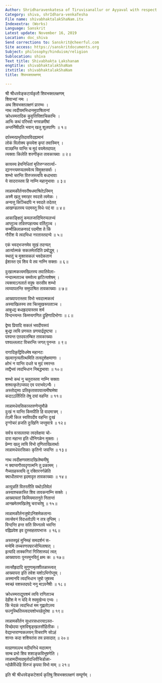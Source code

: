 ```yaml
---
Author: Shridharavenkatesa of Tiruvisanallur or Ayyaval with respect
Category: shiva, shrIdhara-venkaTesha
File name: shivabhaktalakShaNam.itx
Indexextra: (Works)
Language: Sanskrit
Latest update: November 16, 2019
Location: doc_shiva
Send corrections to: Sanskrit@cheerful.com
Site access: https://sanskritdocuments.org
Subject: philosophy/hinduism/religion
Sublocation: shiva
Text title: Shivabhakta Lakshanam
engtitle: shivabhaktalakShaNam
itxtitle: shivabhaktalakShaNam
title: शिवभक्तलक्षणम्

---
```

  
 श्री श्रीधरवेङ्कटार्यकृतौ शिवभक्तलक्षणम्   
शिवाभ्यां नमः ।  
अथ शिवभक्तलक्षणं प्रारम्भः ।  
नाथ त्वदीयमभिधानमुपाश्रितानां  
     क्रोधस्मरादिक कुवृत्तिपिशाचिकाभिः ।  
आभिः कथं परिभवो भगवन्नमीषां  
     अन्तर्निषीदति भवान् खलु शूलपाणिः ॥ १॥  
  
दर्पस्मरप्रभृतिदावविदह्यमानं  
     लोकं विलोक्य कृपयेश कृपां तवास्मिन् ।  
वाञ्छन्ति यान्ति च मुदं वयमेतदापत्   
    त्यक्ताः किलेति शरणीकृत तावकाख्याः ॥ २॥  
  
कायस्य हेयनिधितां मृतिरुग्जरार्त्या-  
     द्यानन्त्यमप्यलमवेत्य विमुक्तसर्वाः ।  
शम्भो चरन्ति विरुजस्त्वयि बध्दभावाः  
     ये सादरास्तव हि नाम्नि महानुभावाः ॥ ३॥  
  
त्वन्नामकीर्तनवरौषधमाश्रितेऽस्मिन्  
     अस्मै खलु स्मरहर स्वदसे त्वमेकः ।  
अन्यत्तु किञ्चिदपि न स्वदते तदेतत्  
     आखण्डलस्य पदमस्तु विधेः पदं वा ॥ ४॥  
  
आकाङ्क्षितुं कमलजादिभिरप्यलभ्यं  
     आप्तुञ्च तन्निरुपहत्यथ वर्तितुञ्च ।  
सन्मौळिलाळनपदं पदमीश ते किं  
     गौरीश ये त्वदभिधा नरतास्तदन्ये ॥ ५॥  
  
एकं भवद्भजनमेव सुखं तदन्यत्  
     आर्त्यात्मकं सकलमेतदिति प्रबोद्धुम् ।  
स्थातुं च मुक्तसकलं भवदेकतानं  
     ईशास्त एव शिव ये तव नाम्नि सक्ताः ॥ ६॥  
  
दुःखात्मकत्वमखिलस्य तवातिवेला-  
     नन्दात्मताञ्च समवेत्य झटित्यशेषम् ।  
त्यक्त्वाऽनलार्त वपुषः सरसीव शम्भो  
     त्वय्यापतन्ति समुपाश्रित तावकाख्याः ॥ ७॥  
  
आख्यापरास्तव विभो भवदात्मकत्वं  
     अस्याखिलस्य तव चित्सुखरूपताञ्च ।  
आबुध्द्य बध्दहृदयास्तव शर्म  
     विन्दन्त्यन्तः किमप्यगणित द्रुहिणादिभोगाः ॥ ८॥  
  
द्वेष्य प्रियादि सकलं भवदीयरूपं  
     बुध्द्वा त्वयि प्रणयतः प्रणयार्द्रदृष्ट्या ।  
पश्यन्त एतदवलम्बित तावकाख्याः  
     पश्यल्ललाट विचरन्ति जगत् पुनन्तः ॥ ९॥  
  
रागादिकृद्विविधमेष महानटः  
     खल्वानृत्यतीत्थमिति तत्वदृशेक्षमाणाः ।  
क्षोभं न यान्ति दधते च मुदं स्मरन्तः  
     त्वद्वैभवं त्वदभिधान निबद्धभावाः ॥ १०॥  
  
शम्भो कथं नु चतुरास्तव नाम्नि सक्ताः  
     शश्वत्कृतेऽप्यपद एव पराभवेऽन्यैः ।  
अस्तोद्यमाः प्रतिकृतावपयात्वमीषामेषा  
     कदाऽऽर्तिरिति तेषु दयां वहन्ति ॥ ११॥  
  
त्वन्नामधेयसिकास्तरुणेन्दुमौळे  
     दुःखं न यान्ति किमपीति हि वादमात्रम् ।  
तेऽमी किल स्वविपदीव वहन्ति दुःखं  
     दृग्गोचरं व्रजति दुःखिनि जन्तुमात्रे ॥ १२॥  
  
सर्वत्र वत्सलतया त्वदवेक्षया चो-  
     दारा महान्त इति धीनिगळेन मुक्ताः ।  
प्रेम्णा खलु त्वयि विभो तृणिताखिलार्थाः  
     त्वन्नामधेयरसिकाः कृतिनो जयन्ति ॥ १३॥  
  
नाथ त्वदीक्षणवशादखिलेष्वमीषु  
     न क्वाप्यगौरवदृगात्मनि तु प्रकामम् ।  
नैच्यग्रहस्त्वयि तु रक्तिरनर्गळेति  
     क्वाधीतवन्त इदमादृत तावकाख्याः ॥ १४॥  
  
अत्युन्नतिं वितरतीति यथोऽतिवेलं  
     अस्याश्चकास्ति शिव तावकनाम्नि सक्तेः ।  
आख्यायतां किमियमातनुते नितान्तं  
     आनम्रमेतमखिलेषु चराचरेषु ॥ १५॥  
  
त्वन्नामकीर्तनजुषोऽनिशमेकतानाः  
     त्वत्सेवनं विदधतोऽपि न तत्र तृप्तिम् ।  
विन्दन्ति हन्त सति विघ्नलवे भवन्ति  
     वह्निप्रवेश इव दुस्सहतापभाजः ॥ १६॥  
  
अस्तस्पृहं मुनिमहं समदर्शनं स-  
     मन्वेमि तच्चरणपद्मरजोभिलाषात् ।  
इत्यादि ताक्कगिरां गिरिशास्पदं त्वत्  
     आख्यापराः पुनरमूनवितुं क्षमः कः ॥ १७॥  
  
त्वत्सौहृदादि सुगुणामृतशीतळास्त्वत्  
     आख्यापरा इति तवेश यशोऽभिगोप्तुम् ।  
अस्मानपि त्वदभिधान जुषो जुषस्व  
     स्वच्छं यशस्तदपदे ननु माऽपनैषीः ॥ १८॥  
  
क्रोधस्मराद्युपशमं त्वयि रागिताञ्च  
     देहीश मे न यदि मे श्वमुखेभ्य एभ्यः ।  
किं भेदकं त्वदभिधां मम गृह्णतोऽस्य  
     फल्गुस्थितिस्त्वदयशोभरहेतुरेषा ॥ १९॥  
  
त्वन्नामकीर्तन सुधारसधारयाऽस्त-  
     विच्छेदया भृशविश्रृङ्खलसौहितीकः ।  
वेद्यान्तराण्यकलयन् विचराणि सोऽहं  
     शान्तः कदा शशिवतंस तव प्रसादात् ॥ २०॥  
  
मत्प्राणवल्ल्भ मदीयनिधे मदात्मन्  
     साम्ब प्रभो शिव शशाङ्कविभूषणेति ।  
त्वन्नामदीव्यदमृतोदधिवीचिडोळा-  
     न्दोळैर्विधेहि विरुजं कृपया विभो माम् ॥ २१॥  
  
इति श्री श्रीधरवेङ्कटेशार्य कृतिषु शिवभक्तलक्षणं सम्पूर्णम् ।  
  
  
